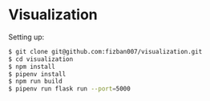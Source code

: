 # Visualization

Setting up:

``` sh
$ git clone git@github.com:fizban007/visualization.git
$ cd visualization
$ npm install
$ pipenv install
$ npm run build
$ pipenv run flask run --port=5000
```

